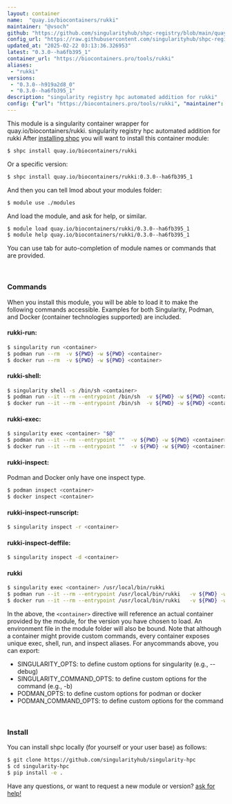 ```yaml
---
layout: container
name:  "quay.io/biocontainers/rukki"
maintainer: "@vsoch"
github: "https://github.com/singularityhub/shpc-registry/blob/main/quay.io/biocontainers/rukki/container.yaml"
config_url: "https://raw.githubusercontent.com/singularityhub/shpc-registry/main/quay.io/biocontainers/rukki/container.yaml"
updated_at: "2025-02-22 03:13:36.326953"
latest: "0.3.0--ha6fb395_1"
container_url: "https://biocontainers.pro/tools/rukki"
aliases:
 - "rukki"
versions:
 - "0.3.0--h919a2d8_0"
 - "0.3.0--ha6fb395_1"
description: "singularity registry hpc automated addition for rukki"
config: {"url": "https://biocontainers.pro/tools/rukki", "maintainer": "@vsoch", "description": "singularity registry hpc automated addition for rukki", "latest": {"0.3.0--ha6fb395_1": "sha256:bddb7b4599ba5c16abf0d976f79997ecef38c256ef037a0751ef0411202d4768"}, "tags": {"0.3.0--h919a2d8_0": "sha256:0127ff5d6f5c3cdefe567911405162dff5d243a03f13152e7e89daf400a7879f", "0.3.0--ha6fb395_1": "sha256:bddb7b4599ba5c16abf0d976f79997ecef38c256ef037a0751ef0411202d4768"}, "docker": "quay.io/biocontainers/rukki", "aliases": {"rukki": "/usr/local/bin/rukki"}}
---
```


This module is a singularity container wrapper for quay.io/biocontainers/rukki.
singularity registry hpc automated addition for rukki
After [installing shpc](#install) you will want to install this container module:


```bash
$ shpc install quay.io/biocontainers/rukki
```

Or a specific version:

```bash
$ shpc install quay.io/biocontainers/rukki:0.3.0--ha6fb395_1
```

And then you can tell lmod about your modules folder:

```bash
$ module use ./modules
```

And load the module, and ask for help, or similar.

```bash
$ module load quay.io/biocontainers/rukki/0.3.0--ha6fb395_1
$ module help quay.io/biocontainers/rukki/0.3.0--ha6fb395_1
```

You can use tab for auto-completion of module names or commands that are provided.

<br>

### Commands

When you install this module, you will be able to load it to make the following commands accessible.
Examples for both Singularity, Podman, and Docker (container technologies supported) are included.

#### rukki-run:

```bash
$ singularity run <container>
$ podman run --rm  -v ${PWD} -w ${PWD} <container>
$ docker run --rm  -v ${PWD} -w ${PWD} <container>
```

#### rukki-shell:

```bash
$ singularity shell -s /bin/sh <container>
$ podman run --it --rm --entrypoint /bin/sh  -v ${PWD} -w ${PWD} <container>
$ docker run --it --rm --entrypoint /bin/sh  -v ${PWD} -w ${PWD} <container>
```

#### rukki-exec:

```bash
$ singularity exec <container> "$@"
$ podman run --it --rm --entrypoint ""  -v ${PWD} -w ${PWD} <container> "$@"
$ docker run --it --rm --entrypoint ""  -v ${PWD} -w ${PWD} <container> "$@"
```

#### rukki-inspect:

Podman and Docker only have one inspect type.

```bash
$ podman inspect <container>
$ docker inspect <container>
```

#### rukki-inspect-runscript:

```bash
$ singularity inspect -r <container>
```

#### rukki-inspect-deffile:

```bash
$ singularity inspect -d <container>
```


#### rukki

```bash
$ singularity exec <container> /usr/local/bin/rukki
$ podman run --it --rm --entrypoint /usr/local/bin/rukki   -v ${PWD} -w ${PWD} <container> -c " $@"
$ docker run --it --rm --entrypoint /usr/local/bin/rukki   -v ${PWD} -w ${PWD} <container> -c " $@"
```



In the above, the `<container>` directive will reference an actual container provided
by the module, for the version you have chosen to load. An environment file in the
module folder will also be bound. Note that although a container
might provide custom commands, every container exposes unique exec, shell, run, and
inspect aliases. For anycommands above, you can export:

 - SINGULARITY_OPTS: to define custom options for singularity (e.g., --debug)
 - SINGULARITY_COMMAND_OPTS: to define custom options for the command (e.g., -b)
 - PODMAN_OPTS: to define custom options for podman or docker
 - PODMAN_COMMAND_OPTS: to define custom options for the command

<br>

### Install

You can install shpc locally (for yourself or your user base) as follows:

```bash
$ git clone https://github.com/singularityhub/singularity-hpc
$ cd singularity-hpc
$ pip install -e .
```

Have any questions, or want to request a new module or version? [ask for help!](https://github.com/singularityhub/singularity-hpc/issues)